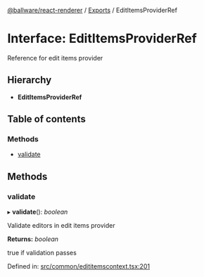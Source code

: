 [@ballware/react-renderer](../README.md) / [Exports](../modules.md) / EditItemsProviderRef

# Interface: EditItemsProviderRef

Reference for edit items provider

## Hierarchy

* **EditItemsProviderRef**

## Table of contents

### Methods

- [validate](edititemsproviderref.md#validate)

## Methods

### validate

▸ **validate**(): *boolean*

Validate editors in edit items provider

**Returns:** *boolean*

true if validation passes

Defined in: [src/common/edititemscontext.tsx:201](https://github.com/frankball/ballware-react-renderer/blob/69adedb/src/common/edititemscontext.tsx#L201)
